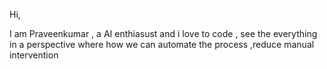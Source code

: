 Hi,

I am Praveenkumar , a AI enthiasust and i love to code , see the everything  in a perspective where how we can automate the process ,reduce manual intervention 

